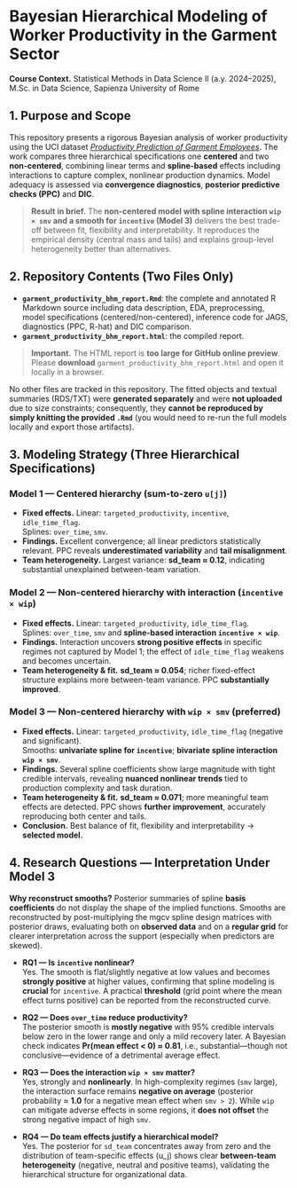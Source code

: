 # Bayesian Hierarchical Modeling of Worker Productivity in the Garment Sector

**Course Context.** Statistical Methods in Data Science II (a.y. 2024–2025), M.Sc. in Data Science, Sapienza University of Rome  

## 1. Purpose and Scope

This repository presents a rigorous Bayesian analysis of worker productivity using the UCI dataset [*Productivity Prediction of Garment Employees*](https://archive.ics.uci.edu/dataset/597/productivity+prediction+of+garment+employees). The work compares three hierarchical specifications one **centered** and two **non-centered**, combining linear terms and **spline-based** effects including interactions to capture complex, nonlinear production dynamics. Model adequacy is assessed via **convergence diagnostics**, **posterior predictive checks (PPC)** and **DIC**.

> **Result in brief.** The **non-centered model with spline interaction `wip × smv` and a smooth for `incentive` (Model 3)** delivers the best trade-off between fit, flexibility and interpretability. It reproduces the empirical density (central mass and tails) and explains group-level heterogeneity better than alternatives.

## 2. Repository Contents (Two Files Only)

- **`garment_productivity_bhm_report.Rmd`**: the complete and annotated R Markdown source including data description, EDA, preprocessing, model specifications (centered/non-centered), inference code for JAGS, diagnostics (PPC, R-hat) and DIC comparison.  
- **`garment_productivity_bhm_report.html`**: the compiled report.

> **Important.** The HTML report is **too large for GitHub online preview**.  
> Please **download** `garment_productivity_bhm_report.html` and open it locally in a browser.

No other files are tracked in this repository. The fitted objects and textual summaries (RDS/TXT) were **generated separately** and were **not uploaded** due to size constraints; consequently, they **cannot be reproduced by simply knitting the provided `.Rmd`** (you would need to re-run the full models locally and export those artifacts).

## 3. Modeling Strategy (Three Hierarchical Specifications)

### **Model 1 — Centered hierarchy (sum-to-zero `u[j]`)**
- **Fixed effects.** Linear: `targeted_productivity`, `incentive`, `idle_time_flag`.  
  Splines: `over_time`, `smv`.  
- **Findings.** Excellent convergence; all linear predictors statistically relevant. PPC reveals **underestimated variability** and **tail misalignment**.  
- **Team heterogeneity.** Largest variance: **sd_team ≈ 0.12**, indicating substantial unexplained between-team variation.

### **Model 2 — Non-centered hierarchy with interaction (`incentive × wip`)**
- **Fixed effects.** Linear: `targeted_productivity`, `idle_time_flag`.  
  Splines: `over_time`, `smv` and **spline-based interaction `incentive × wip`**.  
- **Findings.** Interaction uncovers **strong positive effects** in specific regimes not captured by Model 1; the effect of `idle_time_flag` weakens and becomes uncertain.  
- **Team heterogeneity & fit.** **sd_team ≈ 0.054**; richer fixed-effect structure explains more between-team variance. PPC **substantially improved**.

### **Model 3 — Non-centered hierarchy with `wip × smv` (preferred)**
- **Fixed effects.** Linear: `targeted_productivity`, `idle_time_flag` (negative and significant).  
  Smooths: **univariate spline for `incentive`**; **bivariate spline interaction `wip × smv`**.  
- **Findings.** Several spline coefficients show large magnitude with tight credible intervals, revealing **nuanced nonlinear trends** tied to production complexity and task duration.  
- **Team heterogeneity & fit.** **sd_team ≈ 0.071**; more meaningful team effects are detected. PPC shows **further improvement**, accurately reproducing both center and tails.  
- **Conclusion.** Best balance of fit, flexibility and interpretability → **selected model.**

## 4. Research Questions — Interpretation Under Model 3

**Why reconstruct smooths?** Posterior summaries of spline **basis coefficients** do not display the shape of the implied functions. Smooths are reconstructed by post-multiplying the mgcv spline design matrices with posterior draws, evaluating both on **observed data** and on a **regular grid** for clearer interpretation across the support (especially when predictors are skewed).

- **RQ1 — Is `incentive` nonlinear?**  
  Yes. The smooth is flat/slightly negative at low values and becomes **strongly positive** at higher values, confirming that spline modeling is **crucial** for `incentive`. A practical **threshold** (grid point where the mean effect turns positive) can be reported from the reconstructed curve.

- **RQ2 — Does `over_time` reduce productivity?**  
  The posterior smooth is **mostly negative** with 95% credible intervals below zero in the lower range and only a mild recovery later. A Bayesian check indicates **Pr(mean effect < 0) ≈ 0.81**, i.e., substantial—though not conclusive—evidence of a detrimental average effect.

- **RQ3 — Does the interaction `wip × smv` matter?**  
  Yes, strongly and **nonlinearly**. In high-complexity regimes (`smv` large), the interaction surface remains **negative on average** (posterior probability ≈ **1.0** for a negative mean effect when `smv > 2`). While `wip` can mitigate adverse effects in some regions, it **does not offset** the strong negative impact of high `smv`.

- **RQ4 — Do team effects justify a hierarchical model?**  
  Yes. The posterior for `sd_team` concentrates away from zero and the distribution of team-specific effects \(u_j\) shows clear **between-team heterogeneity** (negative, neutral and positive teams), validating the hierarchical structure for organizational data.
